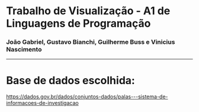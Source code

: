 # Trabalho de Visualização - A1 de Linguagens de Programação
### João Gabriel, Gustavo Bianchi, Guilherme Buss e Vinicius Nascimento

---

# Base de dados escolhida:
https://dados.gov.br/dados/conjuntos-dados/palas---sistema-de-informacoes-de-investigacao
